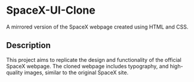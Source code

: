 # SpaceX-UI-Clone
A mirrored version of the SpaceX webpage created using HTML and CSS.

## Description

This project aims to replicate the design and functionality of the official SpaceX webpage. The cloned webpage includes typography, and high-quality images, similar to the original SpaceX site.  
